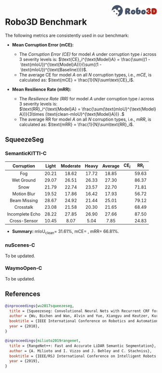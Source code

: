 <img src="../figs/logo2.png" align="right" width="30%">

# Robo3D Benchmark

The following metrics are consistently used in our benchmark:

- **Mean Corruption Error (mCE):**
  - The *Corruption Error (CE)* for model $A$ under corruption type $i$ across 3 severity levels is:
  $\text{CE}_i^{\text{Model}A} = \frac{\sum((1 - \text{mIoU})^{\text{Model}A})}{\sum((1 - \text{mIoU})^{\text{Baseline}})}$.
  - The average CE for model $A$ on all $N$ corruption types, i.e., *mCE*, is calculated as: $\text{mCE} = \frac{1}{N}\sum\text{CE}_i$.
  
- **Mean Resilience Rate (mRR):**
  - The *Resilience Rate (RR)* for model $A$ under corruption type $i$ across 3 severity levels is:
  $\text{RR}_i^{\text{Model}A} = \frac{\sum(\text{mIoU}^{\text{Model}A})}{3\times (\text{clean-mIoU}^{\text{Model}A})} .$
  - The average RR for model $A$ on all $N$ corruption types, i.e., *mRR*, is calculated as: $\text{mRR} = \frac{1}{N}\sum\text{RR}_i$.


## SqueezeSeg

### SemanticKITTI-C
| Corruption      | Light | Moderate | Heavy | Average | $\text{CE}_i$ | $\text{RR}_i$ |
| :-------------: | :---: | :------: | :---: | :-----: | :-----------: | :-----------: |
| Fog             | 20.21 | 18.62 | 17.72 | 18.85 | | 59.63 |
| Wet Ground      | 29.07 | 26.51 | 26.33 | 27.30 | | 86.37 |
| Snow            | 21.79 | 22.74 | 23.57 | 22.70 | | 71.81 |
| Motion Blur     | 19.52 | 17.86 | 16.42 | 17.93 | | 56.72 |
| Beam Missing    | 28.67 | 24.92 | 21.44 | 25.01 | | 79.12 |
| Crosstalk       | 23.08 | 21.58 | 20.30 | 21.65 | | 68.49 |
| Incomplete Echo | 28.22 | 27.85 | 26.90 | 27.66 | | 87.50 |
| Cross-Sensor    | 10.45 | 8.07  | 5.04  | 7.85  | | 24.83 |

- **Summary:** $\text{mIoU}_{\text{clean}} =$ 31.61%, $\text{mCE} =$ , $\text{mRR} =$ 66.81%.


### nuScenes-C
To be updated.


### WaymoOpen-C
To be updated.


## References

```bib
@inproceedings{wu2017squeezeseg,
  title = {Squeezeseg: Convolutional Neural Nets with Recurrent CRF for Real-Time Road-Object Segmentation from 3D LiDAR Point Cloud},
  author = {Wu, Bichen and Wan, Alvin and Yue, Xiangyu and Keutzer, Kurt},
  booktitle = {IEEE International Conference on Robotics and Automation},
  year = {2018},
}
```
```bib
@inproceedings{milioto2019rangenet,
  title = {RangeNet++: Fast and Accurate LiDAR Semantic Segmentation},
  author = {A. Milioto and I. Vizzo and J. Behley and C. Stachniss},
  booktitle = {IEEE/RSJ International Conference on Intelligent Robots and Systems},
  year = {2019},
}
```
